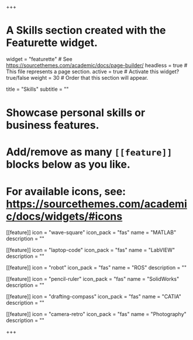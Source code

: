 +++
# A Skills section created with the Featurette widget.
widget = "featurette"  # See https://sourcethemes.com/academic/docs/page-builder/
headless = true  # This file represents a page section.
active = true  # Activate this widget? true/false
weight = 30  # Order that this section will appear.

title = "Skills"
subtitle = ""

# Showcase personal skills or business features.
# 
# Add/remove as many `[[feature]]` blocks below as you like.
# 
# For available icons, see: https://sourcethemes.com/academic/docs/widgets/#icons

[[feature]]
  icon = "wave-square"
  icon_pack = "fas"
  name = "MATLAB"
  description = ""
  
[[feature]]
  icon = "laptop-code"
  icon_pack = "fas"
  name = "LabVIEW"
  description = ""  
  
[[feature]]
  icon = "robot"
  icon_pack = "fas"
  name = "ROS"
  description = ""  

[[feature]]
  icon = "pencil-ruler"
  icon_pack = "fas"
  name = "SolidWorks"
  description = ""  

[[feature]]
  icon = "drafting-compass"
  icon_pack = "fas"
  name = "CATIA"
  description = ""  
  
[[feature]]
  icon = "camera-retro"
  icon_pack = "fas"
  name = "Photography"
  description = ""

+++
